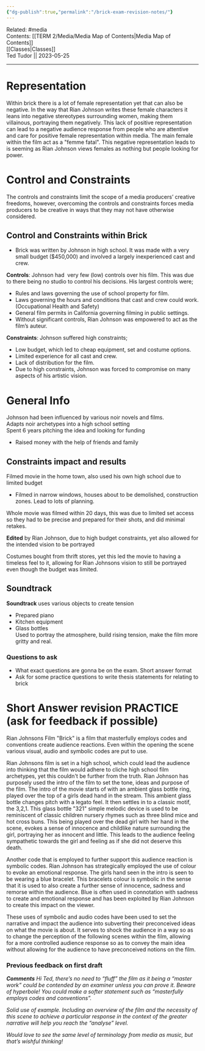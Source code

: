 ```yaml
---
{"dg-publish":true,"permalink":"/brick-exam-revision-notes/"}
---
```


Related: #media  
Contents: [[TERM 2/Media/Media Map of Contents\|Media Map of Contents]]  
[[Classes\|Classes]]  
Ted Tudor || 2023-05-25
***

# Representation

Within brick there is a lot of female representation yet that can also be negative. In the way that Rian Johnson writes these female characters it leans into negative stereotypes surrounding women, making them villainous, portraying them negatively. This lack of positive representation can lead to a negative audience response from people who are attentive and care for positive female representation within media. The main female within the film act as a "femme fatal". This negative representation leads to is seeming as Rian Johnson views females as nothing but people looking for power.

# Control and Constraints

The controls and constraints limit the scope of a media producers’ creative freedoms, however, overcoming the controls and constraints forces media producers to be creative in ways that they may not have otherwise considered.

## Control and Constraints within Brick

- Brick was written by Johnson in high school. It was made with a very small budget ($450,000) and involved a largely inexperienced cast and crew.

**Controls**: Johnson had  very few (low) controls over his film. This was due to there being no studio to control his decisions. His largest controls were;

- Rules and laws governing the use of school property for film.
- Laws governing the hours and conditions that cast and crew could work. (Occupational Health and Safety)
- General film permits in California governing filming in public settings.
- Without significant controls, Rian Johnson was empowered to act as the film’s auteur.

**Constraints**: Johnson suffered high constraints;

- Low budget, which led to cheap equipment, set and costume options.
- Limited experience for all cast and crew.
- Lack of distribution for the film.
- Due to high constraints, Johnson was forced to compromise on many aspects of his artistic vision.

# General Info

Johnson had been influenced by various noir novels and films.  
Adapts noir archetypes into a high school setting  
Spent 6 years pitching the idea and looking for funding
- Raised money with the help of friends and family  

## Constraints impact and results
Filmed movie in the home town, also used his own high school due to limited budget
- Filmed in narrow windows, houses about to be demolished, construction zones. Lead to lots of planning. 

Whole movie was filmed within 20 days, this was due to limited set access so they had to be precise and prepared for their shots, and did minimal retakes. 

**Edited** by Rian Johnson, due to high budget constraints, yet also allowed for the intended vision to be portrayed  

Costumes bought from thrift stores, yet this led the movie to having a timeless feel to it, allowing for Rian Johnsons vision to still be portrayed even though the budget was limited. 

## Soundtrack
**Soundtrack** uses various objects to create tension  
- Prepared piano 
- Kitchen equipment 
- Glass bottles  
Used to portray the atmosphere, build rising tension, make the film more gritty and real.

### Questions to ask   
- What exact questions are gonna be on the exam. Short answer format
- Ask for some practice questions to write thesis statements for relating to brick 

# Short Answer revision PRACTICE (ask for feedback if possible)

Rian Johnsons Film "Brick" is a film that masterfully employs codes and conventions create audience reactions. Even within the opening the scene various visual, audio and symbolic codes are put to use. 

Rian Johnsons film is set in a high school, which could lead the audience into thinking that the film would adhere to cliche high school film archetypes, yet this couldn't be further from the truth. Rian Johnson has purposely used the intro of the film to set the tone, ideas and purpose of the film. The intro of the movie starts of with an ambient glass bottle ring, played over the top of a girls dead hand in the stream. This ambient glass bottle changes pitch with a legato feel. It then settles in to a classic motif, the 3,2,1. This glass bottle "321" simple melodic device is used to be reminiscent of classic children nursery rhymes such as three blind mice and hot cross buns. This being played over the dead girl with her hand in the scene, evokes a sense of innocence and childlike nature surrounding the girl, portraying her as innocent and little. This leads to the audience feeling sympathetic towards the girl and feeling as if she did not deserve this death.

Another code that is employed to further support this audience reaction is symbolic codes. Rian Johnson has strategically employed the use of colour to evoke an emotional response. The girls hand seen in the intro is seen to be wearing a blue bracelet. This bracelets colour is symbolic in the sense that it is used to also create a further sense of innocence, sadness and remorse within the audience. Blue is often used in connotation with sadness to create and emotional response and has been exploited by Rian Johnson to create this impact on the viewer.

These uses of symbolic and audio codes have been used to set the narrative and impact the audience into subverting their preconceived ideas on what the movie is about. It serves to shock the audience in a way so as to change the perception of the following scenes within the film, allowing for a more controlled audience response so as to convey the main idea without allowing for the audience to have preconceived notions on the film. 

### Previous feedback on first draft 

**_Comments_**
_Hi Ted, there’s no need to “fluff” the film as it being a “master work” could be contended by an examiner unless you can prove it. Beware of hyperbole! You could make a softer statement such as “masterfully employs codes and conventions”._

_Solid use of example. Including an overview of the film and the necessity of this scene to achieve a particular response in the context of the greater narrative will help you reach the “analyse” level._

_Would love to see the same level of terminology from media as music, but that’s wishful thinking!_
